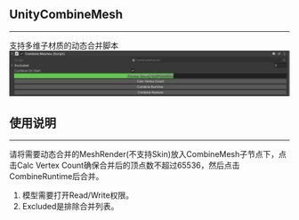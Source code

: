 ## UnityCombineMesh
***
支持多维子材质的动态合并脚本
![image](image/cms1.png)

## 使用说明
***
请将需要动态合并的MeshRender(不支持Skin)放入CombineMesh子节点下，点击Calc Vertex Count确保合并后的顶点数不超过65536，然后点击CombineRuntime后合并。

1. 模型需要打开Read/Write权限。
2. Excluded是排除合并列表。
   